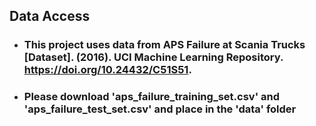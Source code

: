 ## **Data Access**
- ### This project uses data from APS Failure at Scania Trucks [Dataset]. (2016). UCI Machine Learning Repository. https://doi.org/10.24432/C51S51.
- ### Please download 'aps_failure_training_set.csv' and 'aps_failure_test_set.csv' and place in the 'data' folder
 
